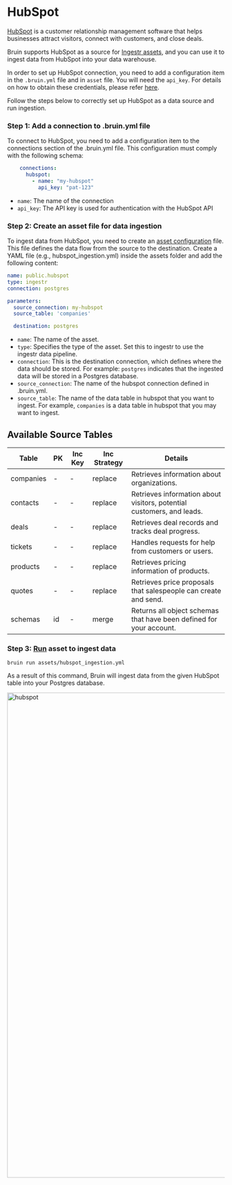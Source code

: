 # HubSpot
[HubSpot](https://www.hubspot.com/) is a customer relationship management software that helps businesses attract visitors, connect with customers, and close deals.

Bruin supports HubSpot as a source for [Ingestr assets](/assets/ingestr), and you can use it to ingest data from HubSpot into your data warehouse.

In order to set up HubSpot connection, you need to add a configuration item in the `.bruin.yml` file and in `asset` file. You will need the `api_key`. For details on how to obtain these credentials, please refer [here](https://dlthub.com/docs/dlt-ecosystem/verified-sources/hubspot#setup-guide).

Follow the steps below to correctly set up HubSpot as a data source and run ingestion.
### Step 1: Add a connection to .bruin.yml file

To connect to HubSpot, you need to add a configuration item to the connections section of the .bruin.yml file. This configuration must comply with the following schema:

```yaml
    connections:
      hubspot:
        - name: "my-hubspot"
          api_key: "pat-123"
```
- `name`: The name of the connection
- `api_key`: The API key is used for authentication with the HubSpot API

### Step 2: Create an asset file for data ingestion

To ingest data from HubSpot, you need to create an [asset configuration](/assets/ingestr#asset-structure) file. This file defines the data flow from the source to the destination. Create a YAML file (e.g., hubspot_ingestion.yml) inside the assets folder and add the following content:

```yaml
name: public.hubspot
type: ingestr
connection: postgres

parameters:
  source_connection: my-hubspot
  source_table: 'companies'

  destination: postgres
```
- `name`: The name of the asset.
- `type`: Specifies the type of the asset. Set this to ingestr to use the ingestr data pipeline.
- `connection`: This is the destination connection, which defines where the data should be stored. For example: `postgres` indicates that the ingested data will be stored in a Postgres database.
- `source_connection`: The name of the hubspot connection defined in .bruin.yml.
- `source_table`: The name of the data table in hubspot that you want to ingest. For example, `companies` is a data table in hubspot that you may want to ingest.

## Available Source Tables

| Table | PK | Inc Key | Inc Strategy | Details |
|-------|----|---------|--------------|---------| 
| companies | - | - | replace | Retrieves information about organizations. |
| contacts | - | - | replace | Retrieves information about visitors, potential customers, and leads. |
| deals | - | - | replace | Retrieves deal records and tracks deal progress. |
| tickets | - | - | replace | Handles requests for help from customers or users. |
| products | - | - | replace | Retrieves pricing information of products. |
| quotes | - | - | replace | Retrieves price proposals that salespeople can create and send. |
| schemas | id | - | merge | Returns all object schemas that have been defined for your account. |

### Step 3: [Run](/commands/run) asset to ingest data
```     
bruin run assets/hubspot_ingestion.yml
```
As a result of this command, Bruin will ingest data from the given HubSpot table into your Postgres database.

<img width="1124" alt="hubspot" src="https://github.com/user-attachments/assets/c88f2781-1e78-4d5b-8cb1-60b7993ea674">




